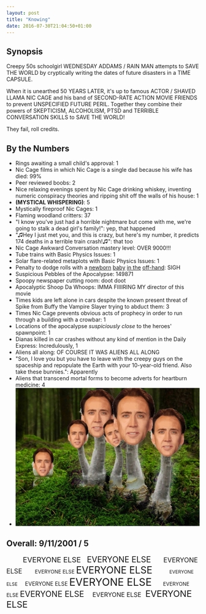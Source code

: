 ```yaml
---
layout: post
title: "Knowing"
date: 2016-07-30T21:04:50+01:00
---
```


## Synopsis

Creepy 50s schoolgirl WEDNESDAY ADDAMS / RAIN MAN attempts to SAVE THE WORLD by cryptically writing the dates of future disasters in a TIME CAPSULE.

When it is unearthed 50 YEARS LATER, it's up to famous ACTOR / SHAVED LLAMA NIC CAGE and his band of SECOND-RATE ACTION MOVIE FRIENDS to prevent UNSPECIFIED FUTURE PERIL. Together they combine their powers of SKEPTICISM, ALCOHOLISM, PTSD and TERRIBLE CONVERSATION SKILLS to SAVE THE WORLD!

They fail, roll credits.

## By the Numbers

* Rings awaiting a small child's approval: 1
* Nic Cage films in which Nic Cage is a single dad because his wife has died: 99%
* Peer reviewed boobs: 2
* Nice relaxing evenings spent by Nic Cage drinking whiskey, inventing numeric conspiracy theories and ripping shit off the walls of his house: 1
* **(MYSTICAL WHISPERING)**: 5
* Mystically fireproof Nic Cages: 1
* Flaming woodland critters: 37
* "I know you've just had a horrible nightmare but come with me, we're going to stalk a dead girl's family!": yep, that happened
* "&#9835;Hey I just met you, and this is crazy, but here's my number, it predicts 174 deaths in a terrible train crash!&#9835;": that too
* Nic Cage Awkward Conversation mastery level: OVER 9000!!!
* Tube trains with Basic Physics Issues: 1
* Solar flare-related metaplots with Basic Physics Issues: 1
* Penalty to dodge rolls with a [newborn](/filmreviews/shoot-em-up/) [baby](/filmreviews/hellboy-ii-the-golden-army/) [in the](/filmreviews/tropic-thunder/) [off-hand](https://twitter.com/i_renton/status/191642136020656129): SIGH
* Suspicious Pebbles of the Apocalypse: 149871
* Spoopy newspaper cutting room: doot doot
* Apocalyptic Shoop Da Whoops: IMMA FIIIIRING MY director of this movie
* Times kids are left alone in cars despite the known present threat of Spike from Buffy the Vampire Slayer trying to abduct them: 3
* Times Nic Cage prevents obvious acts of prophecy in order to run through a building with a crowbar: 1
* Locations of the apocalypse *suspiciously close* to the heroes' spawnpoint: 1
* Dianas killed in car crashes without any kind of mention in the Daily Express: Incredulously, 1
* Aliens all along: OF COURSE IT WAS ALIENS ALL ALONG
* "Son, I love you but you have to leave with the creepy guys on the spaceship and repopulate the Earth with your 10-year-old friend. Also take these bunnies.": Apparently
* Aliens that transcend mortal forms to become adverts for heartburn medicine: 4 
* ![Nic Cage Llamas. Again.](/filmreviews/niccagellama3.jpg)

## Overall: 9/11/2001 / 5

<font style="font-size: 19px">&nbsp;&nbsp;&nbsp;&nbsp;&nbsp;&nbsp;&nbsp;&nbsp;EVERYONE ELSE</font>
<font style="font-size: 21px">&nbsp;&nbsp;EVERYONE ELSE</font>
<font style="font-size: 17px">&nbsp;&nbsp;&nbsp;&nbsp;&nbsp;&nbsp;EVERYONE ELSE</font>
<font style="font-size: 13px">&nbsp;&nbsp;&nbsp;&nbsp;&nbsp;&nbsp;&nbsp;&nbsp;EVERYONE ELSE</font>
<font style="font-size: 25px">EVERYONE ELSE</font>
<font style="font-size: 12px">&nbsp;&nbsp;&nbsp;&nbsp;&nbsp;&nbsp;&nbsp;&nbsp;&nbsp;&nbsp;&nbsp;&nbsp;EVERYONE ELSE</font>
<font style="font-size: 14px">&nbsp;&nbsp;&nbsp;&nbsp;EVERYONE ELSE</font>
<font style="font-size: 27px">EVERYONE ELSE</font>
<font style="font-size: 13px">&nbsp;&nbsp;&nbsp;&nbsp;&nbsp;&nbsp;&nbsp;EVERYONE ELSE</font>
<font style="font-size: 21px">EVERYONE ELSE</font>
<font style="font-size: 16px">&nbsp;&nbsp;&nbsp;&nbsp;EVERYONE ELSE</font>
<font style="font-size: 23px">&nbsp;EVERYONE ELSE</font>


